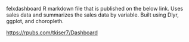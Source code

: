 felxdashboard R markdown file that is published on the below link.  Uses sales data and summarizes the sales data by variable.  Built using Dlyr, ggplot, and choropleth. 

https://rpubs.com/tkiser7/Dashboard
